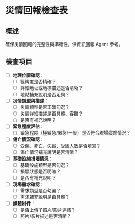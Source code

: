 # 災情回報檢查表

## 概述
確保災情回報的完整性與準確性，供資訊回報 Agent 參考。

## 檢查項目

- [ ] **地理位置確認**：
  - [ ] 經緯度是否精確？
  - [ ] 詳細地址或地標描述是否清晰？
  - [ ] 地點補充說明是否足夠？

- [ ] **災情類型與描述**：
  - [ ] 災情類型是否正確勾選？
  - [ ] 災情詳細描述是否具體、客觀？
  - [ ] 是否有補充說明？

- [ ] **緊急程度評估**：
  - [ ] 緊急程度（極緊急/緊急/一般）是否符合現場實際情況？

- [ ] **傷亡情況確認**：
  - [ ] 受傷、死亡、失蹤、受困人數是否填寫？
  - [ ] 傷亡情況補充說明是否清晰？

- [ ] **基礎設施損壞情況**：
  - [ ] 基礎設施類型是否勾選？
  - [ ] 損壞狀態是否明確？
  - [ ] 是否有補充說明？

- [ ] **現場需求確認**：
  - [ ] 需求類型是否勾選？
  - [ ] 需求補充說明是否具體？

- [ ] **媒體附件**：
  - [ ] 是否上傳了照片/影片連結？
  - [ ] 照片/影片描述是否清晰？
